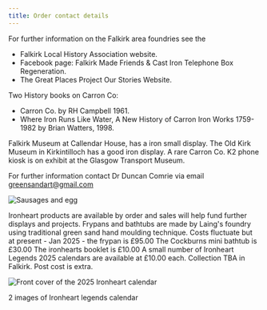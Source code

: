 ```yaml
---
title: Order contact details
---
```

For further information on the Falkirk area foundries see the

* Falkirk Local History Association website.
* Facebook page: Falkirk Made Friends & Cast Iron Telephone Box Regeneration.
* The Great Places Project Our Stories Website.

Two History books on Carron Co:

* Carron Co. by RH Campbell 1961.
* Where Iron Runs Like Water, A New History of Carron Iron Works 1759-1982 by Brian Watters, 1998.

Falkirk Museum at Callendar House, has a iron small display.
The Old Kirk Museum in Kirkintilloch has a good iron display.
A rare Carron Co. K2 phone kiosk is on exhibit at the Glasgow Transport Museum.

For further information contact Dr Duncan Comrie via email <greensandart@gmail.com>

![Sausages and egg](testing-the-frypan.jpg "L")

Ironheart products are available by order and sales will help fund further displays and projects.
Frypans and bathtubs are made by Laing's foundry using traditional green sand hand moulding technique.
Costs fluctuate but at present - Jan 2025 - the frypan is £95.00
The Cockburns mini bathtub is £30.00
The ironhearts booklet is £10.00
A small number of Ironheart Legends 2025 calendars are available at £10.00 each.
Collection TBA in Falkirk.
Post cost is extra.

![Front cover of the 2025 Ironheart calendar](2025-calendar-front.jpg)

2 images of Ironheart legends calendar
